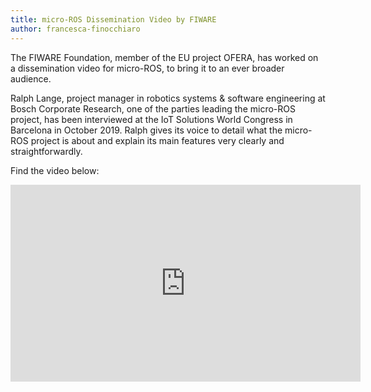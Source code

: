 ```yaml
---
title: micro-ROS Dissemination Video by FIWARE
author: francesca-finocchiaro
---
```


The FIWARE Foundation, member of the EU project OFERA, has worked on a dissemination video for micro-ROS, to bring it to an ever broader audience.

Ralph Lange, project manager in robotics systems & software engineering at Bosch Corporate Research,
one of the parties leading the micro-ROS project, has been interviewed at the IoT Solutions World Congress in Barcelona in October 2019.
Ralph gives its voice to detail what the micro-ROS project is about and explain its main features very clearly and
straightforwardly.

Find the video below:

<iframe width="560" height="315" src="https://www.youtube.com/embed/Vbab-YED2Us" frameborder="0" allow="accelerometer; autoplay; encrypted-media; gyroscope; picture-in-picture" allowfullscreen></iframe>
